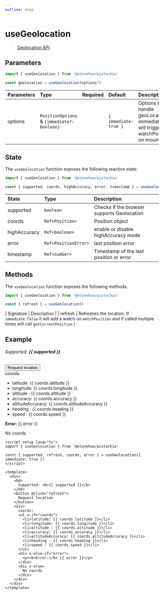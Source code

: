 ```yaml
---
outline: deep
---
```


<script setup lang="ts">
import { useGeolocation } from '@elonehoo/pistachio'

const {supported, refresh, coords, error} = useGeolocation({ immediate: true })
</script>

# useGeolocation

> [Geolocation API](https://developer.mozilla.org/en-US/docs/Web/API/Geolocation_API).

## Parameters

```typescript
import { useGeolocation } from '@elonehoo/pistachio'

const geolocation = useGeolocation(options?)
```

| Parameters | Type | Required | Default | Description |
| :--------- | :--- | :------- | :------ | :---------- |
| options | `PositionOptions` \& `{immediate?: boolean}` |	 | `{ immediate: true }` | Options to handle geoLocation, immediate will trigger watchPosition on mounting |

## State

The `useGeolocation` function exposes the following reactive state:

```typescript
import { useGeolocation } from '@elonehoo/pistachio'

const { supported, coords, highAccuracy, error, timestamp } = useGeolocation()
```

| State        | Type                 | Description                                |
| :----------- | :------------------- | :----------------------------------------- |
| supported    | `boolean`            | Checks if the browser supports Geolocation |
| coords       | `Ref<Position>`      | Position object                            |
| highAccuracy | `Ref<boolean>`       | enable or disable highAccuracy mode        |
| error        | `Ref<PositionError>` | last position error                        |
| timestamp    | `Ref<number>`        | Timestamp of the last position or error    |

## Methods

The `useGeolocation` function exposes the following methods:

```js
import { useGeolocation } from '@elonehoo/pistachio'

const { refresh } = useGeolocation()
```

| Signature | Description |
| refresh | Refreshes the location. If `immediate:false` it will add a watch on `watchPosition` and if called multiple times will call `getCurrentPosition` |

## Example

<div>
  <h6>
    Supported: <b>{{ supported }}</b>
  </h6>
  <button @click="refresh">Request location</button>
  <div>
    coords:
    <ul v-if="coords">
      <li>latitude: {{ coords.latitude }}</li>
      <li>longitude: {{ coords.longitude }}</li>
      <li>altitude : {{ coords.altitude }}</li>
      <li>accuracy: {{ coords.accuracy }}</li>
      <li>altitudeAccuracy: {{ coords.altitudeAccuracy }}</li>
      <li>heading : {{ coords.heading }}</li>
      <li>speed : {{ coords.speed }}</li>
    </ul>
    <div v-else-if="error">
      <p><b>Error:</b> {{ error }}</p>
    </div>
    <div v-else>
      No coords
    </div>
  </div>
</div>

```vue
<script setup lang="ts">
import { useGeolocation } from '@elonehoo/pistachio'

const { supported, refresh, coords, error } = useGeolocation({ immediate: true })
</script>

<template>
  <div>
    <h6>
      Supported: <b>{{ supported }}</b>
    </h6>
    <button @click="refresh">
      Request location
    </button>
    <div>
      coords:
      <ul v-if="coords">
        <li>latitude: {{ coords.latitude }}</li>
        <li>longitude: {{ coords.longitude }}</li>
        <li>altitude : {{ coords.altitude }}</li>
        <li>accuracy: {{ coords.accuracy }}</li>
        <li>altitudeAccuracy: {{ coords.altitudeAccuracy }}</li>
        <li>heading : {{ coords.heading }}</li>
        <li>speed : {{ coords.speed }}</li>
      </ul>
      <div v-else-if="error">
        <p><b>Error:</b> {{ error }}</p>
      </div>
      <div v-else>
        No coords
      </div>
    </div>
  </div>
</template>
```
